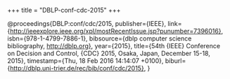+++
title = "DBLP-conf-cdc-2015"
+++

@proceedings{DBLP:conf/cdc/2015,
   publisher={IEEE},
   link={http://ieeexplore.ieee.org/xpl/mostRecentIssue.jsp?punumber=7396016},
   isbn={978-1-4799-7886-1},
   bibsource={dblp computer science bibliography, http://dblp.org},
   year={2015},
   title={54th {IEEE} Conference on Decision and Control, {CDC} 2015, Osaka, Japan, December 15-18, 2015},
   timestamp={Thu, 18 Feb 2016 14:14:07 +0100},
   biburl={http://dblp.uni-trier.de/rec/bib/conf/cdc/2015},
}
